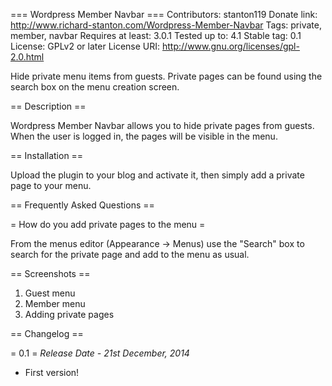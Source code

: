 === Wordpress Member Navbar ===
Contributors: stanton119
Donate link: http://www.richard-stanton.com/Wordpress-Member-Navbar
Tags: private, member, navbar
Requires at least: 3.0.1
Tested up to: 4.1
Stable tag: 0.1
License: GPLv2 or later
License URI: http://www.gnu.org/licenses/gpl-2.0.html

Hide private menu items from guests. Private pages can be found using the search box on the menu creation screen.

== Description ==

Wordpress Member Navbar allows you to hide private pages from guests. When the user is logged in, the pages will be visible in the menu.

== Installation ==

Upload the plugin to your blog and activate it, then simply add a private page to your menu.

== Frequently Asked Questions ==

= How do you add private pages to the menu =

From the menus editor (Appearance -> Menus) use the "Search" box to search for the private page and add to the menu as usual.

== Screenshots ==

1. Guest menu
2. Member menu
3. Adding private pages

== Changelog ==

= 0.1 =
*Release Date - 21st December, 2014*

* First version!